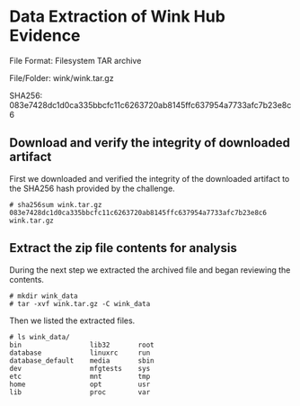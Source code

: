 # Data Extraction of Wink Hub Evidence
  File Format: Filesystem TAR archive
  
  File/Folder: wink/wink.tar.gz
  
  SHA256: 083e7428dc1d0ca335bbcfc11c6263720ab8145ffc637954a7733afc7b23e8c6
  
## Download and verify the integrity of downloaded artifact

First we downloaded and verified the integrity of the downloaded artifact to the SHA256 hash provided by the challenge.
```
# sha256sum wink.tar.gz 
083e7428dc1d0ca335bbcfc11c6263720ab8145ffc637954a7733afc7b23e8c6 wink.tar.gz
```

## Extract the zip file contents for analysis

During the next step we extracted the archived file and began reviewing the contents.

```
# mkdir wink_data
# tar -xvf wink.tar.gz -C wink_data
```

Then we listed the extracted files.
```
# ls wink_data/
bin                 lib32       root
database            linuxrc     run
database_default    media       sbin
dev                 mfgtests    sys
etc                 mnt         tmp
home                opt         usr
lib                 proc        var
```

